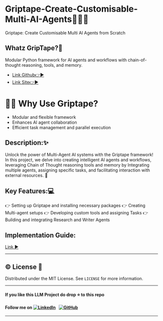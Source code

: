 # Griptape-Create-Customisable-Multi-AI-Agents🌟🎯💫
Griptape: Create Customisable Multi AI Agents from Scratch

## Whatz GripTape?🤔
Modular Python framework for AI agents and workflows with chain-of-thought reasoning, tools, and memory.         
- [Link Github👉▶️](https://github.com/griptape-ai/griptape)
- [Link Site👉▶️](https://www.griptape.ai)

# 👨‍💻 Why Use Griptape?
- Modular and flexible framework
- Enhances AI agent collaboration
- Efficient task management and parallel execution

## Description:✨
Unlock the power of Multi-Agent AI systems with the Griptape framework! In this project, we delve into creating intelligent AI agents and workflows, leveraging Chain of Thought reasoning tools and memory by Integrating multiple agents, assigning specific tasks, and facilitating interaction with external resources. 🚀

## Key Features:💻
👉 Setting up Griptape and installing necessary packages
👉 Creating Multi-agent setups
👉 Developing custom tools and assigning Tasks
👉 Building and integrating Research and Writer Agents


 ## Implementation Guide:
[Link ▶️](https://github.com/GURPREETKAURJETHRA/Griptape-Create-Customisable-Multi-AI-Agents/blob/main/Griptape_AI_Agents_App.py)

 ---
## ©️ License 🪪 

Distributed under the MIT License. See `LICENSE` for more information.

---

#### **If you like this LLM Project do drop ⭐ to this repo**
#### Follow me on [![LinkedIn](https://img.shields.io/badge/linkedin-%230077B5.svg?style=for-the-badge&logo=linkedin&logoColor=white)](https://www.linkedin.com/in/gurpreetkaurjethra/) &nbsp; [![GitHub](https://img.shields.io/badge/github-%23121011.svg?style=for-the-badge&logo=github&logoColor=white)](https://github.com/GURPREETKAURJETHRA/)

---
